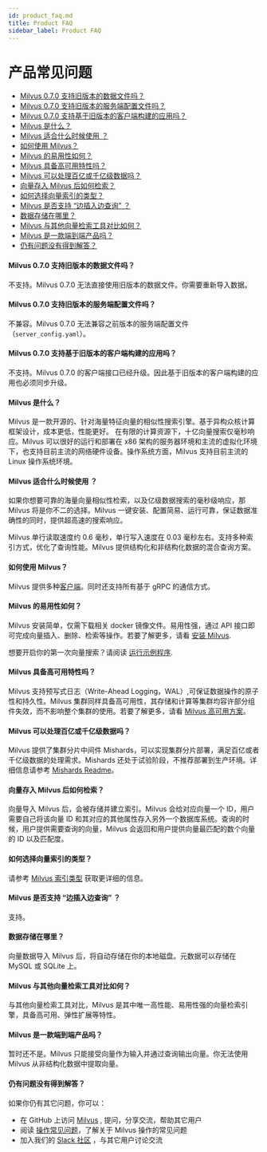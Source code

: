 ```yaml
---
id: product_faq.md
title: Product FAQ
sidebar_label: Product FAQ
---
```


# 产品常见问题


<!-- TOC -->

- [Milvus 0.7.0 支持旧版本的数据文件吗？](#Milvus-070-支持旧版本的数据文件吗)
- [Milvus 0.7.0 支持旧版本的服务端配置文件吗？](#Milvus-070-支持旧版本的服务端配置文件吗)
- [Milvus 0.7.0 支持基于旧版本的客户端构建的应用吗？](#Milvus-070-支持基于旧版本的客户端构建的应用吗)
- [Milvus 是什么？](#Milvus-是什么)
- [Milvus 适合什么时候使用 ？](#Milvus-适合什么时候使用-)
- [如何使用 Milvus？](#如何使用-Milvus)
- [Milvus 的易用性如何？](#Milvus-的易用性如何)
- [Milvus 具备高可用特性吗？](#Milvus-具备高可用特性吗)
- [Milvus 可以处理百亿或千亿级数据吗？](#Milvus-可以处理百亿或千亿级数据吗)
- [向量存入 Milvus 后如何检索？](#向量存入-Milvus-后如何检索)
- [如何选择向量索引的类型？](#如何选择向量索引的类型)
- [Milvus 是否支持 “边插入边查询” ？](#Milvus-是否支持-边插入边查询-)
- [数据存储在哪里？](#数据存储在哪里)
- [Milvus 与其他向量检索工具对比如何？](#Milvus-与其他向量检索工具对比如何)
- [Milvus 是一款端到端产品吗？](#Milvus-是一款端到端产品吗)
- [仍有问题没有得到解答？](#仍有问题没有得到解答)

<!-- /TOC -->

#### Milvus 0.7.0 支持旧版本的数据文件吗？

不支持。Milvus 0.7.0 无法直接使用旧版本的数据文件。你需要重新导入数据。

#### Milvus 0.7.0 支持旧版本的服务端配置文件吗？

不兼容。Milvus 0.7.0 无法兼容之前版本的服务端配置文件（`server_config.yaml`）。

#### Milvus 0.7.0 支持基于旧版本的客户端构建的应用吗？

不支持。Milvus 0.7.0 的客户端接口已经升级。因此基于旧版本的客户端构建的应用也必须同步升级。

#### Milvus 是什么？

Milvus 是一款开源的、针对海量特征向量的相似性搜索引擎。基于异构众核计算框架设计，成本更低，性能更好。 在有限的计算资源下，十亿向量搜索仅毫秒响应。Milvus 可以很好的运行和部署在 x86 架构的服务器环境和主流的虚拟化环境下，也支持目前主流的网络硬件设备。操作系统方面，Milvus 支持目前主流的 Linux 操作系统环境。

#### Milvus 适合什么时候使用 ？

如果你想要可靠的海量向量相似性检索，以及亿级数据搜索的毫秒级响应，那 Milvus 将是你不二的选择。Milvus 一键安装、配置简易、运行可靠，保证数据准确性的同时，提供超高速的搜索响应。

Milvus 单行读取速度约 0.6 毫秒，单行写入速度在 0.03 毫秒左右。支持多种索引方式，优化了查询性能。Milvus 提供结构化和非结构化数据的混合查询方案。

#### 如何使用 Milvus？

Milvus 提供多种[客户端](../reference/sdk.md)。同时还支持所有基于 gRPC 的通信方式。

#### Milvus 的易用性如何？

Milvus 安装简单，仅需下载相关 docker 镜像文件。易用性强，通过 API 接口即可完成向量插入、删除、检索等操作。若要了解更多，请看 [安装 Milvus](../guides/get_started/install_milvus/install_milvus.md).

想要开启你的第一次向量搜索？请阅读 [运行示例程序](../guides/get_started/example_code.md).

#### Milvus 具备高可用特性吗？

Milvus 支持预写式日志（Write-Ahead Logging，WAL）,可保证数据操作的原子性和持久性。Milvus 集群同样具备高可用性，其存储和计算等集群均容许部分组件失效，而不影响整个集群的使用。若要了解更多，请看 [Milvus 高可用方案](https://github.com/milvus-io/bootcamp/tree/0.5.3/solutions/Milvus_HA)。

#### Milvus 可以处理百亿或千亿级数据吗？

Milvus 提供了集群分片中间件 Mishards，可以实现集群分片部署，满足百亿或者千亿级数据的处理需求。Mishards 还处于试验阶段，不推荐部署到生产环境。详细信息请参考 [Mishards Readme](https://github.com/milvus-io/milvus/blob/0.6.0/shards/README_CN.md)。

#### 向量存入 Milvus 后如何检索？

向量导入 Milvus 后，会被存储并建立索引。Milvus 会给对应向量一个 ID，用户需要自己将该向量 ID 和其对应的其他属性存入另外一个数据库系统。查询的时候，用户提供需要查询的向量，Milvus 会返回和用户提供向量最匹配的数个向量的 ID 以及匹配度。

#### 如何选择向量索引的类型？

请参考 [Milvus 索引类型](../guides/index.md) 获取更详细的信息。

#### Milvus 是否支持 “边插入边查询” ？

支持。 

#### 数据存储在哪里？

向量数据导入 Milvus 后，将自动存储在你的本地磁盘。元数据可以存储在 MySQL 或 SQLite 上。

#### Milvus 与其他向量检索工具对比如何？

与其他向量检索工具对比，Milvus 是其中唯一高性能、易用性强的向量检索引擎，具备高可用、弹性扩展等特性。

#### Milvus 是一款端到端产品吗？

暂时还不是。Milvus 只能接受向量作为输入并通过查询输出向量。你无法使用 Milvus 从非结构化数据中提取向量。

#### 仍有问题没有得到解答？

如果你仍有其它问题，你可以：

- 在 GitHub 上访问 [Milvus](https://github.com/milvus-io/milvus/issues) , 提问，分享交流，帮助其它用户 
- 阅读 [操作常见问题](operational_faq.md)，了解关于 Milvus 操作的常见问题 
- 加入我们的 [Slack 社区](https://join.slack.com/t/milvusio/shared_invite/enQtNzY1OTQ0NDI3NjMzLWNmYmM1NmNjOTQ5MGI5NDhhYmRhMGU5M2NhNzhhMDMzY2MzNDdlYjM5ODQ5MmE3ODFlYzU3YjJkNmVlNDQ2ZTk) ，与其它用户讨论交流

